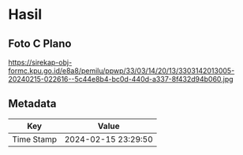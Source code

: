 # Hasil

## Foto C Plano

https://sirekap-obj-formc.kpu.go.id/e8a8/pemilu/ppwp/33/03/14/20/13/3303142013005-20240215-022616--5c44e8b4-bc0d-440d-a337-8f432d94b060.jpg


## Metadata

| Key        | Value               |
| ---------- | ------------------- |
| Time Stamp | 2024-02-15 23:29:50 |



